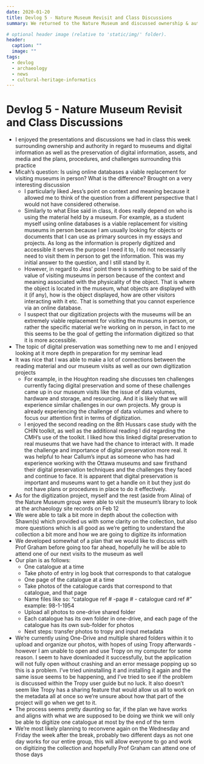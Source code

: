 ```yaml
---
date: 2020-01-20
title: Devlog 5 - Nature Museum Revisit and Class Discussions
summary: We returned to the Nature Museum and discussed ownership & authority and digital preservation

# optional header image (relative to 'static/img/' folder).
header:
  caption: ""
  image: ""
tags:
  - devlog
  - archaeology
  - news
  - cultural-heritage-informatics
---
```


# Devlog 5 - Nature Museum Revisit and Class Discussions

* I enjoyed the presentations and discussions we had in class this week surrounding ownership and authority in regard to museums and digital information as well as the preservation of digital information, assets, and media and the plans, procedures, and challenges surrounding this practice
* Micah’s question: Is using online databases a viable replacement for visiting museums in person? What is the difference? Brought on a very interesting discussion
  * I particularly liked Jess’s point on context and meaning because it allowed me to think of the question from a different perspective that I would not have considered otherwise. 
  * Similarly to what Elise said in class, it does really depend on who is using the material held by a museum. For example, as a student myself using online databases is a viable replacement for visiting museums in person because I am usually looking for objects or documents that I can use as primary sources in my essays and projects. As long as the information is properly digitized and accessible it serves the purpose I need it to, I do not necessarily need to visit them in person to get the information. This was my initial answer to the question, and I still stand by it. 
  * However, in regard to Jess’ point there is something to be said of the value of visiting museums in person because of the context and meaning associated with the physicality of the object. That is where the object is located in the museum, what objects are displayed with it (if any), how is the object displayed, how are other visitors interacting with it etc. That is something that you cannot experience via an online database. 
  * I suspect that our digitization projects with the museums will be an extremely viable replacement for visiting the museums in person, or rather the specific material we’re working on in person, in fact to me this seems to be the goal of getting the information digitized so that it is more accessible. 
* The topic of digital preservation was something new to me and I enjoyed looking at it more depth in preparation for my seminar lead
* It was nice that I was able to make a lot of connections between the reading material and our museum visits as well as our own digitization projects 
  * For example, in the Houghton reading she discusses ten challenges currently facing digital preservation and some of these challenges came up in our museum visits like the issue of data volumes, hardware and storage, and resourcing. And it is likely that we will experience similar challenges in our own projects. My group is already experiencing the challenge of data volumes and where to focus our attention first in terms of digitization. 
  * I enjoyed the second reading on the 8th Hussars case study with the CHIN toolkit, as well as the additional reading I did regarding the CMH’s use of the toolkit. I liked how this linked digital preservation to real museums that we have had the chance to interact with. It made the challenge and importance of digital preservation more real. It was helpful to hear Callum’s input as someone who has had experience working with the Ottawa museums and saw firsthand their digital preservation techniques and the challenges they faced and continue to face. It is apparent that digital preservation is important and museums want to get a handle on it but they just do not have plans or procedures in place to do it effectively.
* As for the digitization project, myself and the rest (aside from Alina) of the Nature Museum group were able to visit the museum’s library to look at the archaeology site records on Feb 12
* We were able to talk a bit more in depth about the collection with Shawn(s) which provided us with some clarity on the collection, but also more questions which is all good as we’re getting to understand the collection a bit more and how we are going to digitize its information
* We developed somewhat of a plan that we would like to discuss with Prof Graham before going too far ahead, hopefully he will be able to attend one of our next visits to the museum as well 
* Our plan is as follows:
  * One catalogue at a time 
  * Take photo of entry in log book that corresponds to that catalogue 
  * One page of the catalogue at a time
  * Take photos of the catalogue cards that correspond to that catalogue, and that page 
  * Name files like so: “catalogue ref # -page # - catalogue card ref #” example: 98-1-1954
  * Upload all photos to one-drive shared folder 
  * Each catalogue has its own folder in one-drive, and each page of the catalogue has its own sub-folder for photos
  * Next steps: transfer photos to tropy and input metadata 
* We’re currently using One-Drive and multiple shared folders within it to upload and organize our photos, with hopes of using Tropy afterwards - however I am unable to open and use Tropy on my computer for some reason. I seem to have downloaded it successfully, but the application will not fully open without crashing and an error message popping up so this is a problem. I’ve tried uninstalling it and installing it again and the same issue seems to be happening, and I’ve tried to see if the problem is discussed within the Tropy user guide but no luck. It also doesn’t seem like Tropy has a sharing feature that would allow us all to work on the metadata all at once so we’re unsure about how that part of the project will go when we get to it. 
* The process seems pretty daunting so far, if the plan we have works and aligns with what we are supposed to be doing we think we will only be able to digitize one catalogue at most by the end of the term 
* We’re most likely planning to reconvene again on the Wednesday and Friday the week after the break, probably two different days as not one day works for our entire group, this will allow everyone to go and work on digitizing the collection and hopefully Prof Graham can attend one of those days
